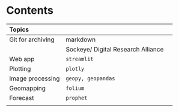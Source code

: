 # Contents

| Topics |  | |
| :-- |:--| :-- |
| Git for archiving | markdown | 
| | Sockeye/ Digital Research Alliance | |
| Web app | ```streamlit```  |
| Plotting | ```plotly```  |
| Image processing | ```geopy, geopandas``` | 
| Geomapping | ```folium``` |
| Forecast | ```prophet``` |
| | |
